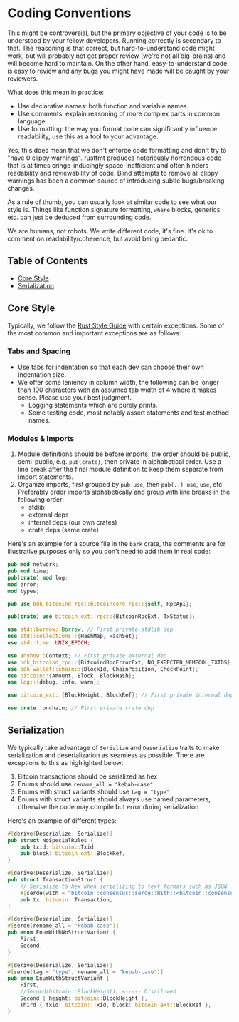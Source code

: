# Coding Conventions
This might be controversial, but the primary objective of your code is to be
understood by your fellow developers. Running correctly is secondary to that.
The reasoning is that correct, but hard-to-understand code might work, but will
probably not get proper review (we're not all big-brains) and will become hard
to maintain. On the other hand, easy-to-understand code is easy to review and
any bugs you might have made will be caught by your reviewers.

What does this mean in practice:
- Use declarative names: both function and variable names.
- Use comments: explain reasoning of more complex parts in common language.
- Use formatting: the way you format code can significantly influence
  readability, use this as a tool to your advantage.

Yes, this does mean that we don't enforce code formatting and don't try to "have
0 clippy warnings". rustfmt produces notoriously horrendous code that is at
times cringe-inducingly space-inefficient and often hinders readability and
reviewability of code. Blind attempts to remove all clippy warnings has been a
common source of introducing subtle bugs/breaking changes.

As a rule of thumb, you can usually look at similar code to see what our style
is. Things like function signature formatting, `where` blocks, generics, etc.
can just be deduced from surrounding code.

We are humans, not robots. We write different code, it's fine. It's ok to
comment on readability/coherence, but avoid being pedantic.

## Table of Contents

- [Core Style](#core-style)
- [Serialization](#serialization)

## Core Style

Typically, we follow the [Rust Style Guide](https://doc.rust-lang.org/stable/style-guide/index.html#formatting-conventions)
with certain exceptions. Some of the most common and important exceptions are as
follows:

### Tabs and Spacing

- Use tabs for indentation so that each dev can choose their own indentation
  size.
- We offer some leniency in column width, the following can be longer than 100
characters with an assumed tab width of 4 where it makes sense. Please use your 
best judgment.
    - Logging statements which are purely prints.
    - Some testing code, most notably assert statements and test method names.

### Modules & Imports
1. Module definitions should be before imports, the order should be public,
semi-public, e.g. `pub(crate)`, then private in alphabetical order. Use a line
break after the final module definition to keep them separate from import 
statements.
2. Organize imports, first grouped by `pub use`, then `pub(..) use`, `use`,
etc. Preferably order imports alphabetically and group with line breaks in the
following order:
   - stdlib
   - external deps
   - internal deps (our own crates)
   - crate deps (same crate)

Here's an example for a source file in the `bark` crate, the comments are for
illustrative purposes only so you don't need to add them in real code:
```rust
pub mod network;
pub mod time;
pub(crate) mod log;
mod error;
mod types;

pub use bdk_bitcoind_rpc::bitcoincore_rpc::{self, RpcApi};

pub(crate) use bitcoin_ext::rpc::{BitcoinRpcExt, TxStatus};

use std::borrow::Borrow; // First private stdlib dep
use std::collections::{HashMap, HashSet};
use std::time::UNIX_EPOCH;

use anyhow::Context; // First private external dep
use bdk_bitcoind_rpc::{BitcoindRpcErrorExt, NO_EXPECTED_MEMPOOL_TXIDS};
use bdk_wallet::chain::{BlockId, ChainPosition, CheckPoint};
use bitcoin::{Amount, Block, BlockHash};
use log::{debug, info, warn};

use bitcoin_ext::{BlockHeight, BlockRef}; // First private internal dep

use crate::onchain; // First private crate dep
```

## Serialization
We typically take advantage of `Serialize` and `Deserialize` traits to make
serialization and deserialization as seamless as possible. There are exceptions
to this as highlighted below:
1. Bitcoin transactions should be serialized as hex
2. Enums should use `rename_all = "kebab-case"`
3. Enums with struct variants should use `tag = "type"`
4. Enums with struct variants should always use named parameters, otherwise
the code may compile but error during serialization

Here's an example of different types:
```rust
#[derive(Deserialize, Serialize)]
pub struct NoSpecialRules {
    pub txid: bitcoin::Txid,
    pub block: bitcoin_ext::BlockRef,
}

#[derive(Deserialize, Serialize)]
pub struct TransactionStruct {
    // Serialize to hex when serializing to text formats such as JSON
    #[serde(with = "bitcoin::consensus::serde::With::<bitcoin::consensus::serde::Hex>")]
    pub tx: bitcoin::Transaction,
}

#[derive(Deserialize, Serialize)]
#[serde(rename_all = "kebab-case")]
pub enum EnumWithNoStructVariant {
    First, 
    Second,
}

#[derive(Deserialize, Serialize)]
#[serde(tag = "type", rename_all = "kebab-case")]
pub enum EnumWithStructVariant {
    First,
    //Second(bitcoin::BlockHeight), <----- Disallowed
    Second { height: bitcoin::BlockHeight },
    Third { txid: bitcoin::Txid, block: bitcoin_ext::BlockRef },
}
```